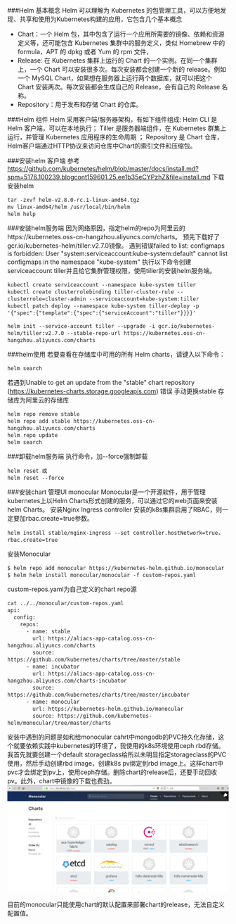 ###Helm 基本概念
Helm 可以理解为 Kubernetes 的包管理工具，可以方便地发现、共享和使用为Kubernetes构建的应用，它包含几个基本概念

+ Chart：一个 Helm 包，其中包含了运行一个应用所需要的镜像、依赖和资源定义等，还可能包含 Kubernetes 集群中的服务定义，类似 Homebrew 中的 formula，APT 的 dpkg 或者 Yum 的 rpm 文件，
+ Release: 在 Kubernetes 集群上运行的 Chart 的一个实例。在同一个集群上，一个 Chart 可以安装很多次。每次安装都会创建一个新的 release。例如一个 MySQL Chart，如果想在服务器上运行两个数据库，就可以把这个 Chart 安装两次。每次安装都会生成自己的 Release，会有自己的 Release 名称。
+ Repository：用于发布和存储 Chart 的仓库。


###Helm 组件
Helm 采用客户端/服务器架构，有如下组件组成:
  Helm CLI 是 Helm 客户端，可以在本地执行；
  Tiller 是服务器端组件，在 Kubernetes 群集上运行，并管理 Kubernetes 应用程序的生命周期 ；
  Repository 是 Chart 仓库，Helm客户端通过HTTP协议来访问仓库中Chart的索引文件和压缩包。


###安装helm 客户端
参考 https://github.com/kubernetes/helm/blob/master/docs/install.md?spm=5176.100239.blogcont159601.25.ee1b35eCYPzhZ&file=install.md
下载安装helm
```
tar -zxvf helm-v2.8.0-rc.1-linux-amd64.tgz
mv linux-amd64/helm /usr/local/bin/helm
helm help
```
###安装helm服务端
因为网络原因，指定helm的repo为阿里云的https://kubernetes.oss-cn-hangzhou.aliyuncs.com/charts。
预先下载好了gcr.io/kubernetes-helm/tiller:v2.7.0镜像。
遇到错误failed to list: configmaps is forbidden: User "system:serviceaccount:kube-system:default" cannot list configmaps in the namespace "kube-system"
执行以下命令创建serviceaccount tiller并且给它集群管理权限，使用tiller的安装helm服务端。
```
kubectl create serviceaccount --namespace kube-system tiller
kubectl create clusterrolebinding tiller-cluster-rule --clusterrole=cluster-admin --serviceaccount=kube-system:tiller
kubectl patch deploy --namespace kube-system tiller-deploy -p '{"spec":{"template":{"spec":{"serviceAccount":"tiller"}}}}'
```
```
helm init --service-account tiller --upgrade -i gcr.io/kubernetes-helm/tiller:v2.7.0 --stable-repo-url https://kubernetes.oss-cn-hangzhou.aliyuncs.com/charts
```
###helm使用
若要查看在存储库中可用的所有 Helm charts，请键入以下命令：
```
helm search
```
若遇到Unable to get an update from the "stable" chart repository (https://kubernetes-charts.storage.googleapis.com) 错误
手动更换stable 存储库为阿里云的存储库
```
helm repo remove stable
helm repo add stable https://kubernetes.oss-cn-hangzhou.aliyuncs.com/charts
helm repo update
helm search
```
###卸载helm服务端
执行命令，加--force强制卸载
```
helm reset 或
helm reset --force
```
###安装chart 管理UI monocular
Monocular是一个开源软件，用于管理kubernetes上以Helm Charts形式创建的服务，可以通过它的web页面来安装helm Charts。
安装Nginx Ingress controller
安装的k8s集群启用了RBAC，则一定要加rbac.create=true参数。
```
helm install stable/nginx-ingress --set controller.hostNetwork=true，rbac.create=true
```
安装Monocular
```
$ helm repo add monocular https://kubernetes-helm.github.io/monocular
$ helm helm install monocular/monocular -f custom-repos.yaml
```
custom-repos.yaml为自己定义的chart repo源
```
cat ../../monocular/custom-repos.yaml
api:
  config:
    repos:
      - name: stable
        url: https://aliacs-app-catalog.oss-cn-hangzhou.aliyuncs.com/charts
        source: https://github.com/kubernetes/charts/tree/master/stable
      - name: incubator
        url: https://aliacs-app-catalog.oss-cn-hangzhou.aliyuncs.com/charts-incubator
        source: https://github.com/kubernetes/charts/tree/master/incubator
      - name: monocular
        url: https://kubernetes-helm.github.io/monocular
        source: https://github.com/kubernetes-helm/monocular/tree/master/charts
```
安装中遇到的问题是如和给monocular cahrt中mongodb的PVC持久化存储，这个就要依赖实践中kubernetes的环境了，我使用的k8s环境使用ceph rbd存储。我首先就要创建一个default storageclass给所以未明显指定storageclass的PVC使用，然后手动创建rbd image，创建k8s pv绑定到rbd image上。这样chart中pvc才会绑定到pv上，使用ceph存储。删除chart的release后，还要手动回收pv。此外，chart中镜像的下载也费劲。
![monocular](./images/monocular.png "monocular")

目前的monocular只能使用chart的默认配置来部署chart的release，无法自定义配置值。